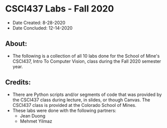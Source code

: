 # CSCI437 Labs - Fall 2020
- Date Created: 8-28-2020
- Date Concluded: 12-14-2020

## About:
- The following is a collection of all 10 labs done for the School of Mine's CSCI437, Intro To Computer Vision, class during the Fall 2020 semester year.

## Credits:
- There are Python scripts and/or segments of code that was provided by the CSCI437 class during lecture, in slides, or though Canvas. The CSCI437 class is provided at the Colorado School of Mines.
- These labs were done with the following partners:
	- Jean Duong
	- Mehmet Yilmaz

